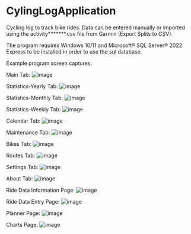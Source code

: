 # CylingLogApplication

Cycling log to track bike rides.  Data can be entered manually or imported using the activity*******.csv file from Garmin (Export Splits to CSV).

The program requires Windows 10/11 and Microsoft® SQL Server® 2022 Express to be installed in order to use the sql database.

Example program screen captures:

Main Tab:
![image](https://github.com/user-attachments/assets/e451729c-a78e-4ad3-8328-4f5d6de36738)



Statistics-Yearly Tab:
![image](https://github.com/user-attachments/assets/d12521ba-d2a3-4c2a-abec-e3549fbdbf92)



Statistics-Monthly Tab:
![image](https://github.com/user-attachments/assets/a6717883-f88e-47bc-86d6-c0d31c3ec92a)



Statistics-Weekly Tab:
![image](https://github.com/user-attachments/assets/10abbf6e-d7c8-48cd-8f22-b72dff39f35b)



Calendar Tab:
![image](https://github.com/user-attachments/assets/2d511fde-5b7d-4e1c-b004-dbdb49d7eff2)



Maintenance Tab:
![image](https://github.com/user-attachments/assets/a814aaa3-bba7-401a-940d-c46b6f52c0d9)



Bikes Tab:
![image](https://github.com/user-attachments/assets/5a96df34-4840-4490-ad5e-7f8d4d554640)



Routes Tab:
![image](https://github.com/user-attachments/assets/7ad45f96-0f48-45e4-8083-f775a4132d14)



Settings Tab:
![image](https://github.com/user-attachments/assets/7b153b24-67e7-425a-aa59-5b8113b610fd)



About Tab:
![image](https://github.com/user-attachments/assets/87755392-0ae1-4484-ab43-3b956d977ad8)



Ride Data Information Page:
![image](https://github.com/user-attachments/assets/5264f621-c81c-4220-9bbc-3d4c705302bc)



Ride Data Entry Page:
![image](https://github.com/user-attachments/assets/673b6ef8-4eb8-44be-9d8b-f39d715b2e0e)



Planner Page:
![image](https://github.com/user-attachments/assets/a47507a1-1359-4d9e-b03c-0925aa8836e3)



Charts Page:
![image](https://github.com/user-attachments/assets/06eb7b1b-a3b4-4f57-a418-4ff7cd296863)



